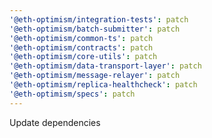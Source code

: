 ```yaml
---
'@eth-optimism/integration-tests': patch
'@eth-optimism/batch-submitter': patch
'@eth-optimism/common-ts': patch
'@eth-optimism/contracts': patch
'@eth-optimism/core-utils': patch
'@eth-optimism/data-transport-layer': patch
'@eth-optimism/message-relayer': patch
'@eth-optimism/replica-healthcheck': patch
'@eth-optimism/specs': patch
---
```


Update dependencies
